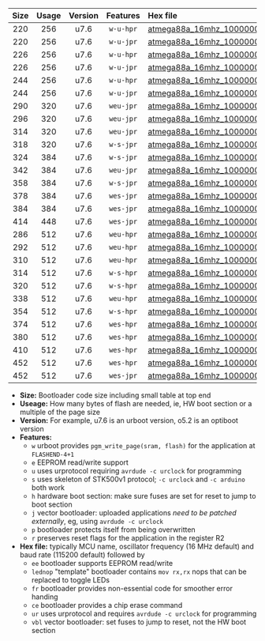 |Size|Usage|Version|Features|Hex file|
|:-:|:-:|:-:|:-:|:--|
|220|256|u7.6|`w-u-hpr`|[atmega88a_16mhz_1000000bps_ur.hex](https://raw.githubusercontent.com/stefanrueger/urboot/main//atmega88a_16mhz_1000000bps_ur.hex)|
|220|256|u7.6|`w-u-jpr`|[atmega88a_16mhz_1000000bps_ur_vbl.hex](https://raw.githubusercontent.com/stefanrueger/urboot/main//atmega88a_16mhz_1000000bps_ur_vbl.hex)|
|226|256|u7.6|`w-u-hpr`|[atmega88a_16mhz_1000000bps_lednop_ur.hex](https://raw.githubusercontent.com/stefanrueger/urboot/main//atmega88a_16mhz_1000000bps_lednop_ur.hex)|
|226|256|u7.6|`w-u-jpr`|[atmega88a_16mhz_1000000bps_lednop_ur_vbl.hex](https://raw.githubusercontent.com/stefanrueger/urboot/main//atmega88a_16mhz_1000000bps_lednop_ur_vbl.hex)|
|244|256|u7.6|`w-u-hpr`|[atmega88a_16mhz_1000000bps_lednop_fr_ur.hex](https://raw.githubusercontent.com/stefanrueger/urboot/main//atmega88a_16mhz_1000000bps_lednop_fr_ur.hex)|
|244|256|u7.6|`w-u-jpr`|[atmega88a_16mhz_1000000bps_lednop_fr_ur_vbl.hex](https://raw.githubusercontent.com/stefanrueger/urboot/main//atmega88a_16mhz_1000000bps_lednop_fr_ur_vbl.hex)|
|290|320|u7.6|`weu-jpr`|[atmega88a_16mhz_1000000bps_ee_ur_vbl.hex](https://raw.githubusercontent.com/stefanrueger/urboot/main//atmega88a_16mhz_1000000bps_ee_ur_vbl.hex)|
|296|320|u7.6|`weu-jpr`|[atmega88a_16mhz_1000000bps_ee_lednop_ur_vbl.hex](https://raw.githubusercontent.com/stefanrueger/urboot/main//atmega88a_16mhz_1000000bps_ee_lednop_ur_vbl.hex)|
|314|320|u7.6|`weu-jpr`|[atmega88a_16mhz_1000000bps_ee_lednop_fr_ur_vbl.hex](https://raw.githubusercontent.com/stefanrueger/urboot/main//atmega88a_16mhz_1000000bps_ee_lednop_fr_ur_vbl.hex)|
|318|320|u7.6|`w-s-jpr`|[atmega88a_16mhz_1000000bps_vbl.hex](https://raw.githubusercontent.com/stefanrueger/urboot/main//atmega88a_16mhz_1000000bps_vbl.hex)|
|324|384|u7.6|`w-s-jpr`|[atmega88a_16mhz_1000000bps_lednop_vbl.hex](https://raw.githubusercontent.com/stefanrueger/urboot/main//atmega88a_16mhz_1000000bps_lednop_vbl.hex)|
|342|384|u7.6|`weu-jpr`|[atmega88a_16mhz_1000000bps_ee_lednop_fr_ce_ur_vbl.hex](https://raw.githubusercontent.com/stefanrueger/urboot/main//atmega88a_16mhz_1000000bps_ee_lednop_fr_ce_ur_vbl.hex)|
|358|384|u7.6|`w-s-jpr`|[atmega88a_16mhz_1000000bps_lednop_fr_vbl.hex](https://raw.githubusercontent.com/stefanrueger/urboot/main//atmega88a_16mhz_1000000bps_lednop_fr_vbl.hex)|
|378|384|u7.6|`wes-jpr`|[atmega88a_16mhz_1000000bps_ee_vbl.hex](https://raw.githubusercontent.com/stefanrueger/urboot/main//atmega88a_16mhz_1000000bps_ee_vbl.hex)|
|384|384|u7.6|`wes-jpr`|[atmega88a_16mhz_1000000bps_ee_lednop_vbl.hex](https://raw.githubusercontent.com/stefanrueger/urboot/main//atmega88a_16mhz_1000000bps_ee_lednop_vbl.hex)|
|414|448|u7.6|`wes-jpr`|[atmega88a_16mhz_1000000bps_ee_lednop_fr_vbl.hex](https://raw.githubusercontent.com/stefanrueger/urboot/main//atmega88a_16mhz_1000000bps_ee_lednop_fr_vbl.hex)|
|286|512|u7.6|`weu-hpr`|[atmega88a_16mhz_1000000bps_ee_ur.hex](https://raw.githubusercontent.com/stefanrueger/urboot/main//atmega88a_16mhz_1000000bps_ee_ur.hex)|
|292|512|u7.6|`weu-hpr`|[atmega88a_16mhz_1000000bps_ee_lednop_ur.hex](https://raw.githubusercontent.com/stefanrueger/urboot/main//atmega88a_16mhz_1000000bps_ee_lednop_ur.hex)|
|310|512|u7.6|`weu-hpr`|[atmega88a_16mhz_1000000bps_ee_lednop_fr_ur.hex](https://raw.githubusercontent.com/stefanrueger/urboot/main//atmega88a_16mhz_1000000bps_ee_lednop_fr_ur.hex)|
|314|512|u7.6|`w-s-hpr`|[atmega88a_16mhz_1000000bps.hex](https://raw.githubusercontent.com/stefanrueger/urboot/main//atmega88a_16mhz_1000000bps.hex)|
|320|512|u7.6|`w-s-hpr`|[atmega88a_16mhz_1000000bps_lednop.hex](https://raw.githubusercontent.com/stefanrueger/urboot/main//atmega88a_16mhz_1000000bps_lednop.hex)|
|338|512|u7.6|`weu-hpr`|[atmega88a_16mhz_1000000bps_ee_lednop_fr_ce_ur.hex](https://raw.githubusercontent.com/stefanrueger/urboot/main//atmega88a_16mhz_1000000bps_ee_lednop_fr_ce_ur.hex)|
|354|512|u7.6|`w-s-hpr`|[atmega88a_16mhz_1000000bps_lednop_fr.hex](https://raw.githubusercontent.com/stefanrueger/urboot/main//atmega88a_16mhz_1000000bps_lednop_fr.hex)|
|374|512|u7.6|`wes-hpr`|[atmega88a_16mhz_1000000bps_ee.hex](https://raw.githubusercontent.com/stefanrueger/urboot/main//atmega88a_16mhz_1000000bps_ee.hex)|
|380|512|u7.6|`wes-hpr`|[atmega88a_16mhz_1000000bps_ee_lednop.hex](https://raw.githubusercontent.com/stefanrueger/urboot/main//atmega88a_16mhz_1000000bps_ee_lednop.hex)|
|410|512|u7.6|`wes-hpr`|[atmega88a_16mhz_1000000bps_ee_lednop_fr.hex](https://raw.githubusercontent.com/stefanrueger/urboot/main//atmega88a_16mhz_1000000bps_ee_lednop_fr.hex)|
|452|512|u7.6|`wes-hpr`|[atmega88a_16mhz_1000000bps_ee_lednop_fr_ce.hex](https://raw.githubusercontent.com/stefanrueger/urboot/main//atmega88a_16mhz_1000000bps_ee_lednop_fr_ce.hex)|
|452|512|u7.6|`wes-jpr`|[atmega88a_16mhz_1000000bps_ee_lednop_fr_ce_vbl.hex](https://raw.githubusercontent.com/stefanrueger/urboot/main//atmega88a_16mhz_1000000bps_ee_lednop_fr_ce_vbl.hex)|

- **Size:** Bootloader code size including small table at top end
- **Useage:** How many bytes of flash are needed, ie, HW boot section or a multiple of the page size
- **Version:** For example, u7.6 is an urboot version, o5.2 is an optiboot version
- **Features:**
  + `w` urboot provides `pgm_write_page(sram, flash)` for the application at `FLASHEND-4+1`
  + `e` EEPROM read/write support
  + `u` uses urprotocol requiring `avrdude -c urclock` for programming
  + `s` uses skeleton of STK500v1 protocol; `-c urclock` and `-c arduino` both work
  + `h` hardware boot section: make sure fuses are set for reset to jump to boot section
  + `j` vector bootloader: uploaded applications *need to be patched externally*, eg, using `avrdude -c urclock`
  + `p` bootloader protects itself from being overwritten
  + `r` preserves reset flags for the application in the register R2
- **Hex file:** typically MCU name, oscillator frequency (16 MHz default) and baud rate (115200 default) followed by
  + `ee` bootloader supports EEPROM read/write
  + `lednop` "template" bootloader contains `mov rx,rx` nops that can be replaced to toggle LEDs
  + `fr` bootloader provides non-essential code for smoother error handing
  + `ce` bootloader provides a chip erase command
  + `ur` uses urprotocol and requires `avrdude -c urclock` for programming
  + `vbl` vector bootloader: set fuses to jump to reset, not the HW boot section
